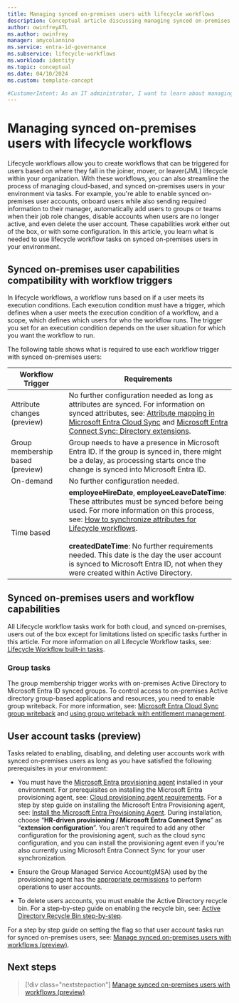 ```yaml
---
title: Managing synced on-premises users with lifecycle workflows
description: Conceptual article discussing managing synced on-premises users with Lifecycle Workflows.
author: owinfreyATL
ms.author: owinfrey
manager: amycolannino
ms.service: entra-id-governance
ms.subservice: lifecycle-workflows
ms.workload: identity
ms.topic: conceptual 
ms.date: 04/10/2024
ms.custom: template-concept 

#CustomerIntent: As an IT administrator, I want to learn about managing synced on-premises users with Lifecycle workflows so that I can use workflows to manage these users in my environment.
---
```


# Managing synced on-premises users with lifecycle workflows

Lifecycle workflows allow you to create workflows that can be triggered for users based on where they fall in the joiner, mover, or leaver(JML) lifecycle within your organization. With these workflows, you can also streamline the process of managing cloud-based, and synced on-premises users in your environment via tasks. For example, you're able to enable synced on-premises user accounts, onboard users while also sending required information to their manager, automatically add users to groups or teams when their job role changes, disable accounts when users are no longer active, and even delete the user account. These capabilities work either out of the box, or with some configuration. In this article, you learn what is needed to use lifecycle workflow tasks on synced on-premises users in your environment.


## Synced on-premises user capabilities compatibility with workflow triggers

In lifecycle workflows, a workflow runs based on if a user meets its execution conditions. Each execution condition must have a trigger, which defines when a user meets the execution condition of a workflow, and a scope, which defines which users for who the workflow runs. The trigger you set for an execution condition depends on the user situation for which you want the workflow to run.

The following table shows what is required to use each workflow trigger with synced on-premises users:

|Workflow Trigger  | Requirements  |
|---------|---------|
|Attribute changes (preview)     | No further configuration needed as long as attributes are synced. For information on synced attributes, see: [Attribute mapping in Microsoft Entra Cloud Sync](../identity/hybrid/cloud-sync/how-to-attribute-mapping.md) and [Microsoft Entra Connect Sync: Directory extensions](../identity/hybrid/connect/how-to-connect-sync-feature-directory-extensions.md).       |
|Group membership based  (preview)   | Group needs to have a presence in Microsoft Entra ID. If the group is synced in, there might be a delay, as processing starts once the change is synced into Microsoft Entra ID.       |
|On-demand     |   No further configuration needed.      |
|Time based    |  **employeeHireDate**, **employeeLeaveDateTime**: These attributes must be synced before being used. For more information on this process, see: [How to synchronize attributes for Lifecycle workflows](./how-to-lifecycle-workflow-sync-attributes.md).<br></br>**createdDateTime**: No further requirements needed. This date is the day the user account is synced to Microsoft Entra ID, not when they were created within Active Directory.       |


## Synced on-premises users and workflow capabilities

All Lifecycle workflow tasks work for both cloud, and synced on-premises, users out of the box except for limitations listed on specific tasks further in this article. For more information on all Lifecycle Workflow tasks, see: [Lifecycle Workflow built-in tasks](lifecycle-workflow-tasks.md).

### Group tasks

The group membership trigger works with on-premises Active Directory to Microsoft Entra ID synced groups. To control access to on-premises Active directory group-based applications and resources, you need to enable group writeback. For more information, see: [Microsoft Entra Cloud Sync group writeback](~/identity/hybrid/cloud-sync/how-to-configure-entra-to-active-directory.md) and [using group writeback with entitlement management](../id-governance/entitlement-management-group-writeback.md).

## User account tasks (preview)

Tasks related to enabling, disabling, and deleting user accounts work with synced on-premises users as long as you have satisfied the following prerequisites in your environment:

- You must have the [Microsoft Entra provisioning agent](../identity/hybrid/cloud-sync/what-is-provisioning-agent.md) installed in your environment. For prerequisites on installing the Microsoft Entra provisioning agent, see: [Cloud provisioning agent requirements](../identity/hybrid/cloud-sync/how-to-prerequisites.md#cloud-provisioning-agent-requirements). For a step by step guide on installing the Microsoft Entra Provisioning agent, see: [Install the Microsoft Entra Provisioning Agent](../identity/hybrid/cloud-sync/how-to-install.md). During installation, choose “**HR-driven provisioning / Microsoft Entra Connect Sync**” as “**extension configuration**”. You aren't required to add any other configuration for the provisioning agent, such as the cloud sync configuration, and you can install the provisioning agent even if you're also currently using Microsoft Entra Connect Sync for your user synchronization.

- Ensure the Group Managed Service Account(gMSA) used by the provisioning agent has the [appropriate permissions](../identity/hybrid/cloud-sync/how-to-prerequisites.md#custom-gmsa-account) to perform operations to user accounts.

- To delete users accounts, you must enable the Active Directory recycle bin. For a step-by-step guide on enabling the recycle bin, see: [Active Directory Recycle Bin step-by-step](/windows-server/identity/ad-ds/get-started/adac/introduction-to-active-directory-administrative-center-enhancements--level-100-#active-directory-recycle-bin-step-by-step).

For a step by step guide on setting the flag so that user account tasks run for synced on-premises users, see: [Manage synced on-premises users with workflows (preview)](./manage-workflow-onprem.md).

## Next steps

> [!div class="nextstepaction"]
> [Manage synced on-premises users with workflows (preview)](manage-workflow-onprem.md)
